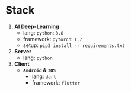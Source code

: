 # Stack
1. __AI Deep-Learning__
    - lang: `python`: `3.8`
    - framework: `pytorch`: `1.7`
    - setup:
        `pip3 install -r requirements.txt`
2. __Server__
   - lang: `python`
3. __Client__
    - __`Android` & `IOS`__
      - lang: `dart`
      - framework: `flutter`

